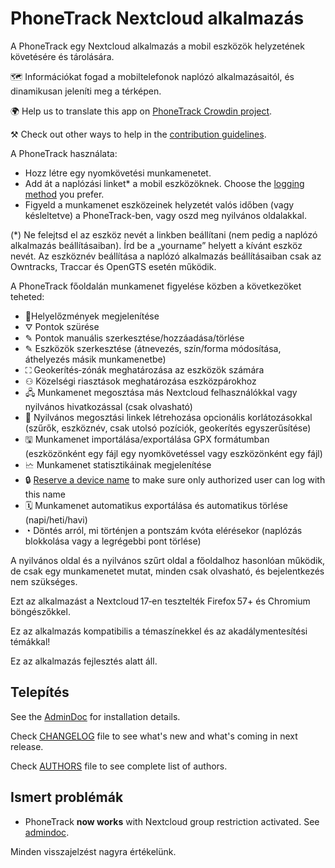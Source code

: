 # PhoneTrack Nextcloud alkalmazás

A PhoneTrack egy Nextcloud alkalmazás a mobil eszközök helyzetének követésére és tárolására.

🗺 Információkat fogad a mobiltelefonok naplózó alkalmazásaitól, és dinamikusan jeleníti meg a térképen.

🌍 Help us to translate this app on [PhoneTrack Crowdin project](https://crowdin.com/project/phonetrack).

⚒ Check out other ways to help in the [contribution guidelines](https://gitlab.com/eneiluj/phonetrack-oc/blob/master/CONTRIBUTING.md).

A PhoneTrack használata:

- Hozz létre egy nyomkövetési munkamenetet.
- Add át a naplózási linket\* a mobil eszközöknek. Choose the [logging method](https://gitlab.com/eneiluj/phonetrack-oc/wikis/userdoc#logging-methods) you prefer.
- Figyeld a munkamenet eszközeinek helyzetét valós időben (vagy késleltetve) a PhoneTrack-ben, vagy oszd meg nyilvános oldalakkal.

(\*) Ne felejtsd el az eszköz nevét a linkben beállítani (nem pedig a naplózó alkalmazás beállításaiban). Írd be a „yourname” helyett a kívánt eszköz nevét.
Az eszköznév beállítása a naplózó alkalmazás beállításaiban csak az Owntracks, Traccar és OpenGTS esetén működik.

A PhoneTrack főoldalán munkamenet figyelése közben a következöket teheted:

- 📍Helyelőzmények megjelenítése
- ⛛ Pontok szürése
- ✎ Pontok manuális szerkesztése/hozzáadása/törlése
- ✎ Eszközök szerkesztése (átnevezés, szín/forma módosítása, áthelyezés másik munkamenetbe)
- ⛶ Geokerítés‑zónák meghatározása az eszközök számára
- ⚇ Közelségi riasztások meghatározása eszközpárokhoz
- 🖧 Munkamenet megosztása más Nextcloud felhasználókkal vagy nyilvános hivatkozással (csak olvasható)
- 🔗 Nyilvános megosztási linkek létrehozása opcionális korlátozásokkal (szűrők, eszköznév, csak utolsó pozíciók, geokerítés egyszerűsítése)
- 🖫  Munkamenet importálása/exportálása GPX formátumban (eszközönként egy fájl egy nyomkövetéssel vagy eszközönként egy fájl)
- 🗠 Munkamenet statisztikáinak megjelenítése
- 🔒 [Reserve a device name](https://gitlab.com/eneiluj/phonetrack-oc/wikis/userdoc#device-name-reservation) to make sure only authorized user can log with this name
- 🗓 Munkamenet automatikus exportálása és automatikus törlése (napi/heti/havi)
- ◔ Döntés arról, mi történjen a pontszám kvóta elérésekor (naplózás blokkolása vagy a legrégebbi pont törlése)

A nyilvános oldal és a nyilvános szűrt oldal a főoldalhoz hasonlóan működik, de csak egy munkamenetet mutat, minden csak olvasható, és bejelentkezés nem szükséges.

Ezt az alkalmazást a Nextcloud 17‑en tesztelték Firefox 57+ és Chromium böngészőkkel.

Ez az alkalmazás kompatibilis a témaszínekkel és az akadálymentesítési témákkal!

Ez az alkalmazás fejlesztés alatt áll.

## Telepítés

See the [AdminDoc](https://gitlab.com/eneiluj/phonetrack-oc/wikis/admindoc) for installation details.

Check [CHANGELOG](https://gitlab.com/eneiluj/phonetrack-oc/blob/master/CHANGELOG.md#change-log) file to see what's new and what's coming in next release.

Check [AUTHORS](https://gitlab.com/eneiluj/phonetrack-oc/blob/master/AUTHORS.md#authors) file to see complete list of authors.

## Ismert problémák

- PhoneTrack **now works** with Nextcloud group restriction activated. See [admindoc](https://gitlab.com/eneiluj/phonetrack-oc/wikis/admindoc#issue-with-phonetrack-restricted-to-some-groups-in-nextcloud).

Minden visszajelzést nagyra értékelünk.

